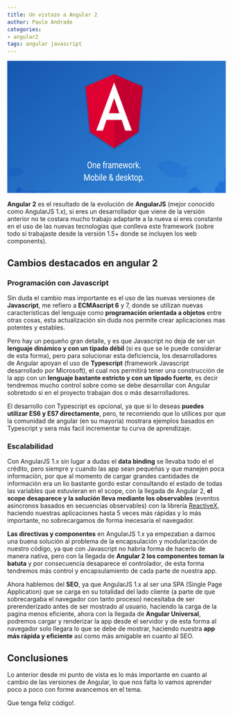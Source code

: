 ```yaml
---
title: Un vistazo a Angular 2
author: Paulo Andrade
categories:
- angular2
tags: angular javascript
---
```


![Angular 2](/img/angular2.jpg)

**Angular 2** es el resultado de la evolución de **AngularJS** (mejor conocido como AngularJS 1.x), si eres un desarrollador que viene de la versión anterior no te costara mucho trabajo adaptarte a la nueva si eres constante en el uso de las nuevas tecnologías que conlleva este framework (sobre todo si trabajaste desde la versión 1.5+ donde se incluyen los web components).

## Cambios destacados en angular 2

### Programación con Javascript

Sin duda el cambio mas importante es el uso de las nuevas versiones de **Javascript**, me refiero a **ECMAscript 6** y 7, donde se utilizan nuevas características del lenguaje como **programación orientada a objetos** entre otras cosas, esta actualización sin duda nos permite crear aplicaciones mas potentes y estables.

Pero hay un pequeño gran detalle, y es que Javascript no deja de ser un **lenguaje dinámico y con un tipado débil** (si es que se le puede considerar de esta forma), pero para solucionar esta deficiencia, los desarrolladores de Angular apoyan el uso de **Typescript** (framework Javascript desarrollado por Microsoft), el cual nos permitirá tener una construcción de la app con un  **lenguaje bastante estricto  y con un tipado fuerte**,  es decir tendremos mucho control sobre como se debe desarrollar con Angular sobretodo si en el proyecto trabajan dos o más desarrolladores.

El desarrollo con Typescript es opcional, ya que si lo deseas **puedes utilizar ES6 y ES7 directamente**, pero, te recomiendo que lo utilices por que la comunidad de angular (en su mayoría) mostrara ejemplos basados en Typescript y sera más facil incrementar tu curva de aprendizaje.

### Escalabilidad

Con AngularJS 1.x sin lugar a dudas el **data binding** se llevaba todo el el crédito, pero siempre y cuando las app sean pequeñas y que manejen poca información, por que al momento de cargar grandes cantidades de información era un lio bastante gordo estar consultando el estado de todas las variables que estuvieran en el scope, con la llegada de Angular 2, **el scope desaparece y la solución lleva mediante los observables** (eventos asincronos basados en secuencias observables) con la librería [ReactiveX](https://reactivex.io), haciendo nuestras aplicaciones hasta 5 veces más rápidas y lo más importante, no sobrecargamos de forma inecesaria el navegador.

**Las directivas y componentes** en AngularJS 1.x ya empezaban a darnos una buena solución al problema de la encapsulación y modularización de nuestro código, ya que con Javascript no habria forma de hacerlo de manera nativa, pero con la llegada de **Angular 2 los componentes toman la batuta** y por consecuencia desaparece el controlador, de esta forma tendremos más control y encapsulamiento de cada parte de nuestra app.

Ahora hablemos del **SEO**, ya que AngularJS 1.x al ser una SPA (Single Page Application) que se carga en su totalidad del lado cliente (a parte de que sobrecargaba el navegador con tanto proceso) necesitaba de ser prerenderizado antes de ser mostrado al usuario, haciendo la carga de la pagina menos eficiente, ahora con la llegada de **Angular Universal**, podremos cargar y renderizar la app desde el servidor y de esta forma al navegador solo llegara lo que se debe de mostrar, haciendo nuestra **app más rápida y eficiente** así como más amigable en cuanto al SEO.

## Conclusiones

Lo anterior desde mi punto de vista es lo más importante en cuanto al cambio de las versiones de Angular, lo que nos falta lo vamos aprender poco a poco con forme avancemos en el tema.

Que tenga feliz código!.